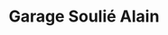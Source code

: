 ---
title: "Garage Soulié Alain"
url: /saint-gratien/garage-soulie-alain/
shop: réparation de voitures
---